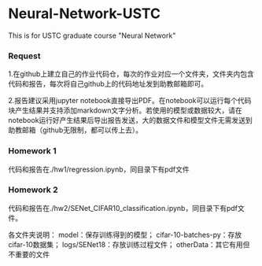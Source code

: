 # Neural-Network-USTC
This is for USTC graduate course "Neural Network"

### Request

1.在github上建立自己的作业代码仓，每次的作业对应一个文件夹，文件夹内包含代码和报告，每次将自己github上的代码地址发到助教邮箱即可。

2.报告建议采用jupyter notebook直接导出PDF。在notebook可以运行每个代码块产生结果并支持添加markdown文字分析。若使用的模型或数据较大，请在notebook运行好产生结果后导出报告发送，大的数据文件和模型文件无需发送到助教邮箱（github无限制，都可以传上去）。

### Homework 1
代码和报告在./hw1/regression.ipynb，同目录下有pdf文件

### Homework 2
代码和报告在./hw2/SENet_CIFAR10_classification.ipynb，同目录下有pdf文件。

各文件夹说明：
model：保存训练得到的模型；
cifar-10-batches-py：存放cifar-10数据集；
logs/SENet18：存放训练过程文件；
otherData：其它有用但不重要的文件
